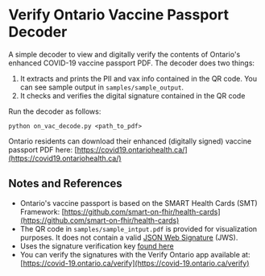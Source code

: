 # Verify Ontario Vaccine Passport Decoder

A simple decoder to view and digitally verify the contents of Ontario's enhanced COVID-19 vaccine passport PDF. The decoder does two things:

1. It extracts and prints the PII and vax info contained in the QR code. You can see sample output in `samples/sample_output`.
2. It checks and verifies the digital signature contained in the QR code

Run the decoder as follows:

```
python on_vac_decode.py <path_to_pdf>
```
Ontario residents can download their enhanced (digitally signed) vaccine passport PDF here: [https://covid19.ontariohealth.ca/](https://covid19.ontariohealth.ca/)

## Notes and References

- Ontario's vaccine passport is based on the SMART Health Cards (SMT) Framework:
[https://github.com/smart-on-fhir/health-cards](https://github.com/smart-on-fhir/health-cards)
- The QR code in `samples/sample_intput.pdf` is provided for visualization purposes. It does not contain a valid [JSON Web Signature](https://datatracker.ietf.org/doc/html/rfc7515) (JWS).
- Uses the signature verification key [found here](https://prd.pkey.dhdp.ontariohealth.ca/.well-known/jwks.json)
- You can verify the signatures with the Verify Ontario app available at: [https://covid-19.ontario.ca/verify](https://covid-19.ontario.ca/verify)





